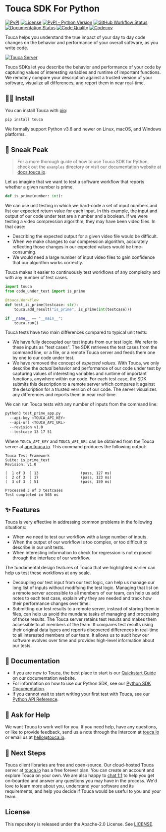 # Touca SDK For Python

[![PyPI](https://img.shields.io/pypi/v/touca?color=blue)](https://pypi.org/project/touca/)
[![License](https://img.shields.io/pypi/l/touca?color=blue)](https://github.com/trytouca/touca-python/blob/main/LICENSE)
[![PyPI - Python Version](https://img.shields.io/pypi/pyversions/touca)](https://pypi.org/project/touca)
[![GitHub Workflow Status](https://img.shields.io/github/workflow/status/trytouca/touca-python/touca-python-main)](https://github.com/trytouca/touca-python/actions/workflows/main.yml?query=branch%3Amain+event%3Apush)
[![Documentation Status](https://readthedocs.org/projects/touca-python/badge/?version=latest)](https://touca-python.readthedocs.io/en/latest/?badge=latest)
[![Code Quality](https://img.shields.io/codacy/grade/4c28f395f89442ffadc7cbd38a4db02b)](https://app.codacy.com/gh/trytouca/touca-python)
[![Codecov](https://img.shields.io/codecov/c/github/trytouca/touca-python)](https://app.codecov.io/gh/trytouca/touca-python)

Touca helps you understand the true impact of your day to day code changes on
the behavior and performance of your overall software, as you write code.

[![Touca Server](https://touca-public-assets.s3.us-east-2.amazonaws.com/touca-screenshot-suite-page.png)](https://touca-public-assets.s3.us-east-2.amazonaws.com/touca-screenshot-suite-page.png)

Touca SDKs let you describe the behavior and performance of your code by
capturing values of interesting variables and runtime of important functions. We
remotely compare your description against a trusted version of your software,
visualize all differences, and report them in near real-time.

## 🧑‍🔧 Install

You can install Touca with [pip](https://pypi.org/project/touca):

```bash
pip install touca
```

We formally support Python v3.6 and newer on Linux, macOS, and Windows
platforms.

## 👀 Sneak Peak

> For a more thorough guide of how to use Touca SDK for Python, check out the
> `examples` directory or visit our documentation website at
> [docs.touca.io](https://docs.touca.io).

Let us imagine that we want to test a software workflow that reports whether a
given number is prime.

```python
def is_prime(number: int):
```

We can use unit testing in which we hard-code a set of input numbers and list
our expected return value for each input. In this example, the input and output
of our code under test are a number and a boolean. If we were testing a video
compression algorithm, they may have been video files. In that case:

- Describing the expected output for a given video file would be difficult.
- When we make changes to our compression algorithm, accurately reflecting those
  changes in our expected values would be time-consuming.
- We would need a large number of input video files to gain confidence that our
  algorithm works correctly.

Touca makes it easier to continuously test workflows of any complexity and with
any number of test cases.

```python
import touca
from code_under_test import is_prime

@touca.Workflow
def test_is_prime(testcase: str):
    touca.add_result("is_prime", is_prime(int(testcase)))

if __name__ == "__main__":
    touca.run()
```

Touca tests have two main differences compared to typical unit tests:

- We have fully decoupled our test inputs from our test logic. We refer to these
  inputs as "test cases". The SDK retrieves the test cases from the command
  line, or a file, or a remote Touca server and feeds them one by one to our
  code under test.
- We have removed the concept of _expected values_. With Touca, we only describe
  the _actual_ behavior and performance of our code under test by capturing
  values of interesting variables and runtime of important functions, anywhere
  within our code. For each test case, the SDK submits this description to a
  remote server which compares it against the description for a trusted version
  of our code. The server visualizes any differences and reports them in near
  real-time.

We can run Touca tests with any number of inputs from the command line:

```bash
python3 test_prime_app.py
  --api-key <TOUCA_API_KEY>
  --api-url <TOUCA_API_URL>
  --revision v1.0
  --testcase 13 17 51
```

Where `TOUCA_API_KEY` and `TOUCA_API_URL` can be obtained from the Touca server
at [app.touca.io](https://app.touca.io). This command produces the following
output:

```text
Touca Test Framework
Suite: is_prime_test
Revision: v1.0

(  1 of 3  ) 13                   (pass, 127 ms)
(  2 of 3  ) 17                   (pass, 123 ms)
(  3 of 3  ) 51                   (pass, 159 ms)

Processed 3 of 3 testcases
Test completed in 565 ms
```

## ✨ Features

Touca is very effective in addressing common problems in the following
situations:

- When we need to test our workflow with a large number of inputs.
- When the output of our workflow is too complex, or too difficult to describe
  in our unit tests.
- When interesting information to check for regression is not exposed through
  the interface of our workflow.

The fundamental design features of Touca that we highlighted earlier can help us
test these workflows at any scale.

- Decoupling our test input from our test logic, can help us manage our long
  list of inputs without modifying the test logic. Managing that list on a
  remote server accessible to all members of our team, can help us add notes to
  each test case, explain why they are needed and track how their performance
  changes over time.
- Submitting our test results to a remote server, instead of storing them in
  files, can help us avoid the mundane tasks of managing and processing of those
  results. The Touca server retains test results and makes them accessible to
  all members of the team. It compares test results using their original data
  types and reports discovered differences in real-time to all interested
  members of our team. It allows us to audit how our software evolves over time
  and provides high-level information about our tests.

## 📖 Documentation

- If you are new to Touca, the best place to start is our
  [Quickstart Guide](https://docs.touca.io/basics/quickstart) on our
  documentation website.
- For information on how to use our Python SDK, see our
  [Python SDK Documentation](https://docs.touca.io/sdk/python).
- If you cannot wait to start writing your first test with Touca, see our
  [Python API Reference](https://app.touca.io/docs/clients/python/api.html).

## 🙋 Ask for Help

We want Touca to work well for you. If you need help, have any questions, or
like to provide feedback, send us a note through the Intercom at
[touca.io](https://touca.io) or email us at
[hello@touca.io](mailto:hello@touca.io).

## 🚀 Next Steps

Touca client libraries are free and open-source. Our cloud-hosted Touca server
at [touca.io](https://touca.io) has a free forever plan. You can create an
account and explore Touca on your own. We are also happy to
[chat 1:1](https://calendly.com/ghorbanzade/30min) to help you get on-boarded
and answer any questions you may have in the process. We'd love to learn more
about you, understand your software and its requirements, and help you decide if
Touca would be useful to you and your team.

## License

This repository is released under the Apache-2.0 License. See
[LICENSE](https://github.com/trytouca/touca-python/blob/main/LICENSE).

